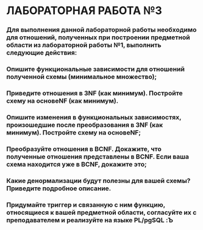 # ЛАБОРАТОРНАЯ РАБОТА №3

### Для выполнения данной лабораторной работы необходимо для отношений, полученных при построении предметной области из лабораторной работы №1, выполнить следующие действия:
### Опишите функциональные зависимости для отношений полученной схемы (минимальное множество);
### Приведите отношения в 3NF (как минимум). Постройте схему на основеNF (как минимум). 
### Опишите изменения в функциональных зависимостях, произошедшие после преобразования в 3NF (как минимум). Постройте схему на основеNF;
### Преобразуйте отношения в BCNF. Докажите, что полученные отношения представлены в BCNF. Если ваша схема находится уже в BCNF, докажите это;
### Какие денормализации будут полезны для вашей схемы? Приведите подробное описание.
### Придумайте триггер и связанную с ним функцию, относящиеся к вашей предметной области, согласуйте их с преподавателем и реализуйте на языке PL/pgSQL :Ъ